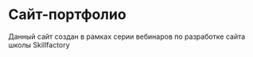 # Сайт-портфолио

Данный сайт создан в рамках серии вебинаров по разработке сайта школы Skillfactory
